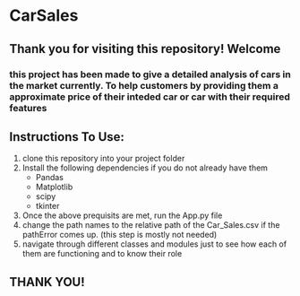 # CarSales

## Thank you for visiting this repository! Welcome
### this project has been made to give a detailed analysis of cars in the market currently. To help customers by providing them a approximate price of their inteded car or car with their required features
## Instructions To Use:
1) clone this repository into your project folder
2) Install the following dependencies if you do not already have them
    - Pandas 
    - Matplotlib
    - scipy
    - tkinter
4) Once the above prequisits are met, run the App.py file
5) change the path names to the relative path of the Car_Sales.csv if the pathError comes up. (this step is mostly not needed)
6)  navigate through different classes and modules just to see how each of them are functioning and to know their role

## THANK YOU!
